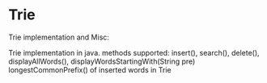# Trie
Trie implementation and Misc:


Trie implementation in java.
  methods supported:
insert(), search(), delete(), displayAllWords(), 
displayWordsStartingWith(String pre)
longestCommonPrefix() of inserted words in Trie

